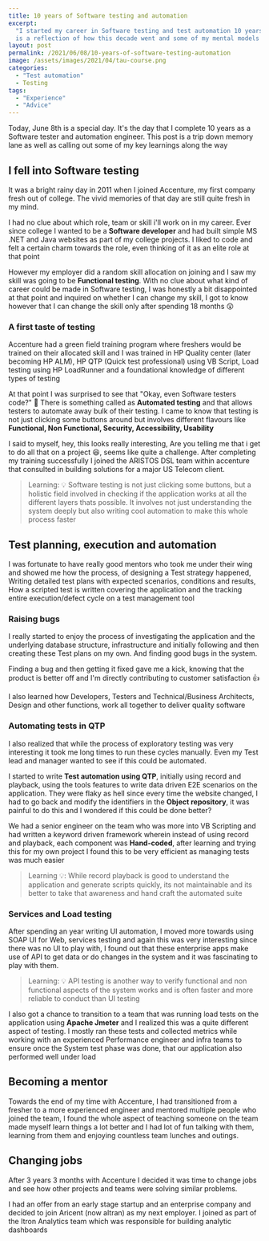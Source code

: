 ```yaml
---
title: 10 years of Software testing and automation
excerpt:
  "I started my career in Software testing and test automation 10 years ago on this day. This post
  is a reflection of how this decade went and some of my mental models around Software testing"
layout: post
permalink: /2021/06/08/10-years-of-software-testing-automation
image: /assets/images/2021/04/tau-course.png
categories:
  - "Test automation"
  - Testing
tags:
  - "Experience"
  - "Advice"
---
```


Today, June 8th is a special day. It's the day that I complete 10 years as a Software tester and
automation engineer. This post is a trip down memory lane as well as calling out some of my key
learnings along the way

## I fell into Software testing

It was a bright rainy day in 2011 when I joined Accenture, my first company fresh out of college.
The vivid memories of that day are still quite fresh in my mind.

I had no clue about which role, team or skill i'll work on in my career. Ever since college I wanted
to be a **Software developer** and had built simple MS .NET and Java websites as part of my college
projects. I liked to code and felt a certain charm towards the role, even thinking of it as an elite
role at that point

However my employer did a random skill allocation on joining and I saw my skill was going to be
**Functional testing**. With no clue about what kind of career could be made in Software testing, I
was honestly a bit disappointed at that point and inquired on whether I can change my skill, I got
to know however that I can change the skill only after spending 18 months 😲

### A first taste of testing

Accenture had a green field training program where freshers would be trained on their allocated
skill and I was trained in HP Quality center (later becoming HP ALM), HP QTP (Quick test
professional) using VB Script, Load testing using HP LoadRunner and a foundational knowledge of
different types of testing

At that point I was surprised to see that "Okay, even Software testers code?" 🤷 There is something
called as **Automated testing** and that allows testers to automate away bulk of their testing. I
came to know that testing is not just clicking some buttons around but involves different flavours
like **Functional, Non Functional, Security, Accessibility, Usability**

I said to myself, hey, this looks really interesting, Are you telling me that i get to do all that
on a project 😆, seems like quite a challenge. After completing my training successfully I joined
the ARISTOS DSL team within accenture that consulted in building solutions for a major US Telecom
client.

> Learning: 💡 Software testing is not just clicking some buttons, but a holistic field involved in
> checking if the application works at all the different layers thats possible. It involves not just
> understanding the system deeply but also writing cool automation to make this whole process faster

## Test planning, execution and automation

I was fortunate to have really good mentors who took me under their wing and showed me how the
process, of designing a Test strategy happened, Writing detailed test plans with expected scenarios,
conditions and results, How a scripted test is written covering the application and the tracking
entire execution/defect cycle on a test management tool

### Raising bugs

I really started to enjoy the process of investigating the application and the underlying database
structure, infrastructure and initially following and then creating these Test plans on my own. And
finding good bugs in the system.

Finding a bug and then getting it fixed gave me a kick, knowing that the product is better off and
I'm directly contributing to customer satisfaction 👍

I also learned how Developers, Testers and Technical/Business Architects, Design and other
functions, work all together to deliver quality software

### Automating tests in QTP

I also realized that while the process of exploratory testing was very interesting it took me long
times to run these cycles manually. Even my Test lead and manager wanted to see if this could be
automated.

I started to write **Test automation using QTP**, initially using record and playback, using the
tools features to write data driven E2E scenarios on the application. They were flaky as hell since
every time the website changed, I had to go back and modify the identifiers in the **Object
repository**, it was painful to do this and I wondered if this could be done better?

We had a senior engineer on the team who was more into VB Scripting and had written a keyword driven
framework wherein instead of using record and playback, each component was **Hand-coded**, after
learning and trying this for my own project I found this to be very efficient as managing tests was
much easier

> Learning 💡: While record playback is good to understand the application and generate scripts
> quickly, its not maintainable and its better to take that awareness and hand craft the automated
> suite

### Services and Load testing

After spending an year writing UI automation, I moved more towards using SOAP UI for Web, services
testing and again this was very interesting since there was no UI to play with, I found out that
these enterprise apps make use of API to get data or do changes in the system and it was fascinating
to play with them.

> Learning: 💡 API testing is another way to verify functional and non functional aspects of the
> system works and is often faster and more reliable to conduct than UI testing

I also got a chance to transition to a team that was running load tests on the application using
**Apache Jmeter** and I realized this was a quite different aspect of testing. I mostly ran these
tests and collected metrics while working with an experienced Performance engineer and infra teams
to ensure once the System test phase was done, that our application also performed well under load

## Becoming a mentor

Towards the end of my time with Accenture, I had transitioned from a fresher to a more experienced
engineer and mentored multiple people who joined the team, I found the whole aspect of teaching
someone on the team made myself learn things a lot better and I had lot of fun talking with them,
learning from them and enjoying countless team lunches and outings.

## Changing jobs

After 3 years 3 months with Accenture I decided it was time to change jobs and see how other
projects and teams were solving similar problems.

I had an offer from an early stage startup and an enterprise company and decided to join Aricent
(now altran) as my next employer. I joined as part of the Itron Analytics team which was responsible
for building analytic dashboards

